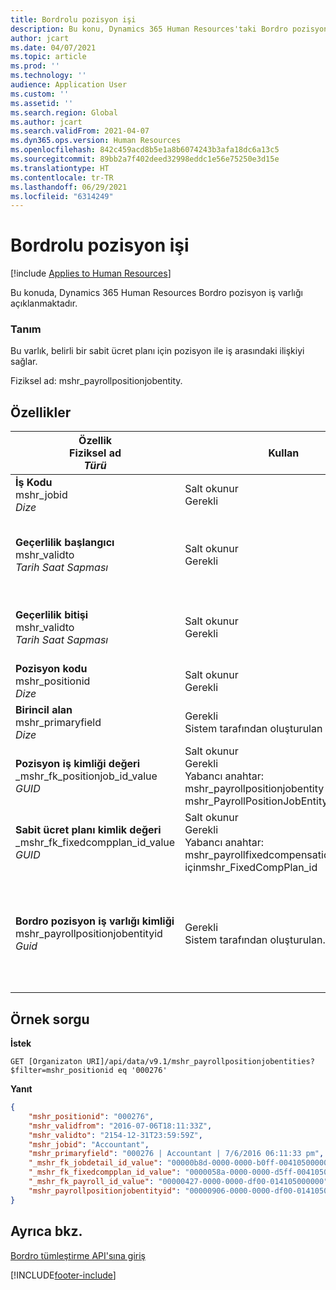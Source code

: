 ```yaml
---
title: Bordrolu pozisyon işi
description: Bu konu, Dynamics 365 Human Resources'taki Bordro pozisyon iş varlığıyla ilgili ayrıntılı bilgi ve örnek bir sorgu sağlar.
author: jcart
ms.date: 04/07/2021
ms.topic: article
ms.prod: ''
ms.technology: ''
audience: Application User
ms.custom: ''
ms.assetid: ''
ms.search.region: Global
ms.author: jcart
ms.search.validFrom: 2021-04-07
ms.dyn365.ops.version: Human Resources
ms.openlocfilehash: 842c459acd8b5e1a8b6074243b3afa18dc6a13c5
ms.sourcegitcommit: 89bb2a7f402deed32998eddc1e56e75250e3d15e
ms.translationtype: HT
ms.contentlocale: tr-TR
ms.lasthandoff: 06/29/2021
ms.locfileid: "6314249"
---
```

# <a name="payroll-position-job"></a>Bordrolu pozisyon işi

[!include [Applies to Human Resources](../includes/applies-to-hr.md)]

Bu konuda, Dynamics 365 Human Resources Bordro pozisyon iş varlığı açıklanmaktadır.

### <a name="description"></a>Tanım

Bu varlık, belirli bir sabit ücret planı için pozisyon ile iş arasındaki ilişkiyi sağlar.

Fiziksel ad: mshr_payrollpositionjobentity.

## <a name="properties"></a>Özellikler

| Özellik<br>**Fiziksel ad**<br>**_Türü_** | Kullan | Tanım |
| --- | --- | --- |
| **İş Kodu**<br>mshr_jobid<br>*Dize* | Salt okunur<br>Gerekli |İşin kimliği. |
| **Geçerlilik başlangıcı**<br>mshr_validto<br>*Tarih Saat Sapması* | Salt okunur <br>Gerekli | Pozisyon ve iş ilişkisinin geçerlilik başlangıç tarihi. |
| **Geçerlilik bitişi**<br>mshr_validto<br>*Tarih Saat Sapması* | Salt okunur <br>Gerekli | Pozisyon ve iş ilişkisinin geçerlilik bitiş tarihi.  |
| **Pozisyon kodu**<br>mshr_positionid<br>*Dize* | Salt okunur<br>Gerekli | Pozisyonun kimliği. |
| **Birincil alan**<br>mshr_primaryfield<br>*Dize* | Gerekli<br>Sistem tarafından oluşturulan |  |
| **Pozisyon iş kimliği değeri**<br>_mshr_fk_positionjob_id_value<br>*GUID* | Salt okunur<br>Gerekli<br>Yabancı anahtar: mshr_payrollpositionjobentity için mshr_PayrollPositionJobEntity |Pozisyonla ilişkili işin kimliği.|
| **Sabit ücret planı kimlik değeri**<br>_mshr_fk_fixedcompplan_id_value<br>*GUID* | Salt okunur<br>Gerekli<br>Yabancı anahtar: mshr_payrollfixedcompensationplanentity içinmshr_FixedCompPlan_id  | Pozisyonla ilişkili sabit ücret planının kimliği. |
| **Bordro pozisyon iş varlığı kimliği**<br>mshr_payrollpositionjobentityid<br>*Guid* | Gerekli<br>Sistem tarafından oluşturulan. | İşi benzersiz olarak tanımlamak için sistem tarafından oluşturulan GUID değeri.  |

## <a name="example-query"></a>Örnek sorgu

**İstek**

```http
GET [Organizaton URI]/api/data/v9.1/mshr_payrollpositionjobentities?$filter=mshr_positionid eq '000276'
```

**Yanıt**

```json
{
    "mshr_positionid": "000276",
    "mshr_validfrom": "2016-07-06T18:11:33Z",
    "mshr_validto": "2154-12-31T23:59:59Z",
    "mshr_jobid": "Accountant",
    "mshr_primaryfield": "000276 | Accountant | 7/6/2016 06:11:33 pm",
    "_mshr_fk_jobdetail_id_value": "00000b8d-0000-0000-b0ff-004105000000",
    "_mshr_fk_fixedcompplan_id_value": "0000058a-0000-0000-d5ff-004105000000",
    "_mshr_fk_payroll_id_value": "00000427-0000-0000-df00-014105000000",
    "mshr_payrollpositionjobentityid": "00000906-0000-0000-df00-014105000000"
}
```

## <a name="see-also"></a>Ayrıca bkz.

[Bordro tümleştirme API'sına giriş](hr-admin-integration-payroll-api-introduction.md)

[!INCLUDE[footer-include](../includes/footer-banner.md)]
